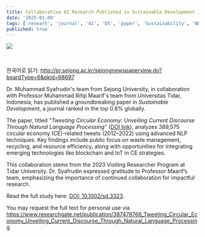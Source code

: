 ```yaml
---
title: Collaborative AI Research Published in Sustainable Development Journal
date: '2025-01-09'
tags: ['researh', 'journal', 'AI', 'DS', 'paper', 'Sustainability', 'NLP', 'Circular Economy']
published: true
---
```


<img src="/updates/SD2024.png"/><br/>

<br/>

한국어로 읽기: http://pr.sejong.ac.kr/sejongnewspaperview.do?boardType=6&pkid=68697
<br/>

Dr. Muhammad Syafrudin's team from Sejong University, in collaboration with Professor Muhammad Rifqi Maarif's team from Universitas Tidar, Indonesia, has published a groundbreaking paper in *Sustainable Development*, a journal ranked in the top 0.8% globally.

The paper, titled *“Tweeting Circular Economy: Unveiling Current Discourse <!--truncate--> Through Natural Language Processing”* ([DOI link](https://doi.org/10.1002/sd.3323)), analyzes 389,575 circular economy (CE)-related tweets (2012–2022) using advanced NLP techniques. Key findings include public focus on waste management, recycling, and resource efficiency, along with opportunities for integrating emerging technologies like blockchain and IoT in CE strategies.

This collaboration stems from the 2023 Visiting Researcher Program at Tidar University. Dr. Syafrudin expressed gratitude to Professor Maarif’s team, emphasizing the importance of continued collaboration for impactful research.

Read the full study here: [DOI: 10.1002/sd.3323](https://doi.org/10.1002/sd.3323).  

You may request the full text for personal use via https://www.researchgate.net/publication/387478766_Tweeting_Circular_Economy_Unveiling_Current_Discourse_Through_Natural_Language_Processing